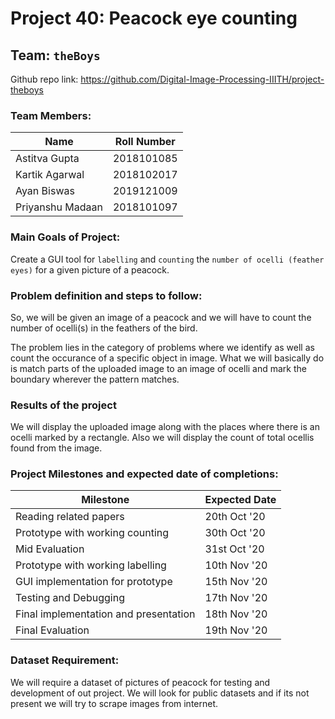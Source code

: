 # Project 40: Peacock eye counting
## Team: `theBoys`

Github repo link: https://github.com/Digital-Image-Processing-IIITH/project-theboys

### Team Members:
| Name                        | Roll Number               |
|-----------------------------|---------------------------|
| Astitva Gupta               | 2018101085                |
| Kartik Agarwal              | 2018102017                |
| Ayan Biswas                 | 2019121009                |
| Priyanshu Madaan            | 2018101097                |

### Main Goals of Project:
Create a GUI tool for `labelling` and `counting` the `number of ocelli (feather eyes)` for a given picture of a peacock.

### Problem definition and steps to follow:
So, we will be given an image of a peacock and we will have to count the number of ocelli(s) in the feathers of the bird.

The problem lies in the category of problems where we identify as well as count the occurance of a specific object in image.
What we will basically do is match parts of the uploaded image to an image of ocelli and mark the boundary wherever the pattern matches.

### Results of the project
We will display the uploaded image along with the places where there is an ocelli marked by a rectangle.
Also we will display the count of total ocellis found from the image.

### Project Milestones and expected date of completions:
| Milestone | Expected Date |
|-----------|-----|
| Reading related papers | 20th Oct '20 |
| Prototype with working counting | 30th Oct '20 |
| Mid Evaluation | 31st Oct '20 |
| Prototype with working labelling | 10th Nov '20 |
| GUI implementation for prototype | 15th Nov '20 |
| Testing and Debugging | 17th Nov '20 |
| Final implementation and presentation | 18th Nov '20 |
| Final Evaluation | 19th Nov '20 |

### Dataset Requirement:
We will require a dataset of pictures of peacock for testing and development of out project.
We will look for public datasets and if its not present we will try to scrape images from internet.

